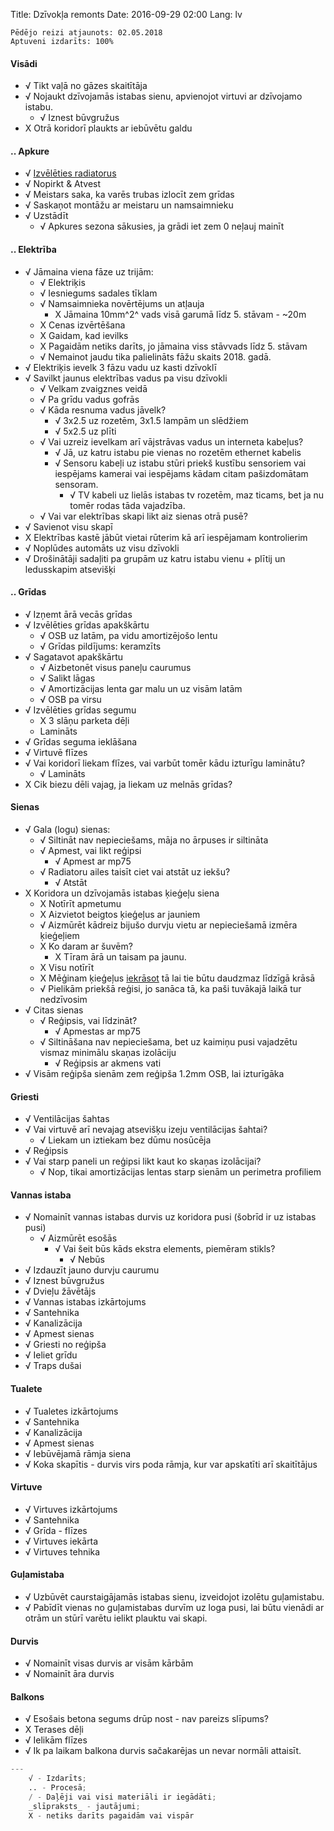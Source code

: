Title: Dzīvokļa remonts
Date: 2016-09-29 02:00
Lang: lv

    Pēdējo reizi atjaunots: 02.05.2018
    Aptuveni izdarīts: 100%

#### Visādi

* √ Tikt vaļā no gāzes skaitītāja
* √ Nojaukt dzīvojamās istabas sienu, apvienojot virtuvi ar dzīvojamo istabu.
    * √ Iznest būvgružus
* X Otrā koridorī plaukts ar iebūvētu galdu

#### .. Apkure

* √ [Izvēlēties radiatorus]({filename}/posts/lv/2016/radiatori-1-dala.md)
* √ Nopirkt & Atvest
* √ Meistars saka, ka varēs trubas izlocīt zem grīdas
* √ Saskaņot montāžu ar meistaru un namsaimnieku
* √ Uzstādīt
  * √ Apkures sezona sākusies, ja grādi iet zem 0 neļauj mainīt

#### .. Elektrība

* √ Jāmaina viena fāze uz trijām:
  * √ Elektriķis
  * √ Iesniegums sadales tīklam
  * √ Namsaimnieka novērtējums un atļauja
    * X Jāmaina 10mm^2^ vads visā garumā līdz 5. stāvam - ~20m
  * X Cenas izvērtēšana
  * X Gaidam, kad ievilks
  * X Pagaidām netiks darīts, jo jāmaina viss stāvvads līdz 5. stāvam
  * √ Nemainot jaudu tika palielināts fāžu skaits 2018. gadā.
* √ Elektriķis ievelk 3 fāzu vadu uz kasti dzīvoklī
* √ Savilkt jaunus elektrības vadus pa visu dzīvokli
  * √ Velkam zvaigznes veidā
  * √ Pa grīdu vadus gofrās
  * √ Kāda resnuma vadus jāvelk?
    * √ 3x2.5 uz rozetēm, 3x1.5 lampām un slēdžiem
    * √ 5x2.5 uz plīti
  * √ Vai uzreiz ievelkam arī vājstrāvas vadus un interneta kabeļus?
    * √ Jā, uz katru istabu pie vienas no rozetēm ethernet kabelis
    * √ Sensoru kabeļi uz istabu stūri priekš kustību sensoriem vai iespējams kamerai vai iespējams kādam citam pašizdomātam sensoram.
      * √ TV kabeli uz lielās istabas tv rozetēm, maz ticams, bet ja nu tomēr rodas tāda vajadzība.
  * √ Vai var elektrības skapi likt aiz sienas otrā pusē?
* √ Savienot visu skapī
* X Elektrības kastē jābūt vietai rūterim kā arī iespējamam kontrolierim
* √ Noplūdes automāts uz visu dzīvokli
* √ Drošinātāji sadaļiti pa grupām uz katru istabu vienu + plītij un ledusskapim atsevišķi

#### .. Grīdas

* √ Izņemt ārā vecās grīdas
* √ Izvēlēties grīdas apakškārtu
  * √ OSB uz latām, pa vidu amortizējošo lentu
  * √ Grīdas pildījums: keramzīts
* √ Sagatavot apakškārtu
  * √ Aizbetonēt visus paneļu caurumus
  * √ Salikt lāgas
  * √ Amortizācijas lenta gar malu un uz visām latām
  * √ OSB pa virsu
* √ Izvēlēties grīdas segumu
  * X 3 slāņu parketa dēļi
  * Lamināts
* √ Grīdas seguma ieklāšana
* √ Virtuvē flīzes
* √ Vai koridorī liekam flīzes, vai varbūt tomēr kādu izturīgu laminātu?
  * √ Lamināts
* X Cik biezu dēli vajag, ja liekam uz melnās grīdas?

#### Sienas

* √ Gala (logu) sienas:
  * √ Siltināt nav nepieciešams, māja no ārpuses ir siltināta
  * √ Apmest, vai likt reģipsi
      * √ Apmest ar mp75
  * √ Radiatoru ailes taisīt ciet vai atstāt uz iekšu?
      * √ Atstāt
* X Koridora un dzīvojamās istabas ķieģeļu siena
  * X Notīrīt apmetumu
  * X Aizvietot beigtos ķieģeļus ar jauniem
  * √ Aizmūrēt kādreiz bijušo durvju vietu ar nepieciešamā izmēra ķieģeļiem
  * X Ko daram ar šuvēm?
    * X Tīram ārā un taisam pa jaunu.
  * X Visu notīrīt
  * X Mēģinam ķieģeļus [iekrāsot](https://www.youtube.com/watch?v=nkrNMcYT0gg) tā lai tie būtu daudzmaz līdzīgā krāsā
  * √ Pielikām priekšā reģisi, jo sanāca tā, ka paši tuvākajā laikā tur nedzīvosim
* √ Citas sienas
  * √ Reģipsis, vai līdzināt?
    * √ Apmestas ar mp75
  * √ Siltināšana nav nepieciešama, bet uz kaimiņu pusi vajadzētu vismaz minimālu skaņas izolāciju
    * √ Reģipsis ar akmens vati
* √ Visām reģipša sienām zem reģipša 1.2mm OSB, lai izturīgāka

#### Griesti

* √ Ventilācijas šahtas
* √ Vai virtuvē arī nevajag atsevišķu izeju ventilācijas šahtai?
  * √ Liekam un iztiekam bez dūmu nosūcēja
* √ Reģipsis
* √ Vai starp paneli un reģipsi likt kaut ko skaņas izolācijai?
  * √ Nop, tikai amortizācijas lentas starp sienām un perimetra profiliem

#### Vannas istaba

* √ Nomainīt vannas istabas durvis uz koridora pusi (šobrīd ir uz istabas pusi)
  * √ Aizmūrēt esošās
    * √ Vai šeit būs kāds ekstra elements, piemēram stikls?
      * √ Nebūs
* √ Izdauzīt jauno durvju caurumu
* √ Iznest būvgružus
* √ Dvieļu žāvētājs
* √ Vannas istabas izkārtojums
* √ Santehnika
* √ Kanalizācija
* √ Apmest sienas
* √ Griesti no reģipša
* √ Ieliet grīdu
* √ Traps dušai

#### Tualete

* √ Tualetes izkārtojums
* √ Santehnika
* √ Kanalizācija
* √ Apmest sienas
* √ Iebūvējamā rāmja siena
* √ Koka skapītis - durvis virs poda rāmja, kur var apskatīti arī skaitītājus

#### Virtuve

* √ Virtuves izkārtojums
* √ Santehnika
* √ Grīda - flīzes
* √ Virtuves iekārta
* √ Virtuves tehnika


#### Guļamistaba
* √ Uzbūvēt caurstaigājamās istabas sienu, izveidojot izolētu guļamistabu.
* √ Pabīdīt vienas no guļamistabas durvīm uz loga pusi, lai būtu vienādi ar otrām un stūrī varētu ielikt plauktu vai skapi.

#### Durvis
* √ Nomainīt visas durvis ar visām kārbām
* √ Nomainīt āra durvis

#### Balkons

* √ Esošais betona segums drūp nost - nav pareizs slīpums?
* X Terases dēļi
* √ Ielikām flīzes
* √ Ik pa laikam balkona durvis sačakarējas un nevar normāli attaisīt.

```Python
---
    √ - Izdarīts;
    .. - Procesā;
    / - Daļēji vai visi materiāli ir iegādāti;
    _slīpraksts_ - jautājumi;
    X - netiks darīts pagaidām vai vispār
```
